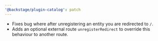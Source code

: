```yaml
---
'@backstage/plugin-catalog': patch
---
```


- Fixes bug where after unregistering an entity you are redirected to `/`.
- Adds an optional external route `unregisterRedirect` to override this behaviour to another route.
